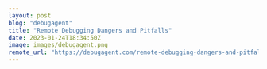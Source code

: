 ```yaml
---
layout: post
blog: "debugagent"
title: "Remote Debugging Dangers and Pitfalls"
date: 2023-01-24T18:34:50Z
image: images/debugagent.png
remote_url: "https://debugagent.com/remote-debugging-dangers-and-pitfalls"
---
```

